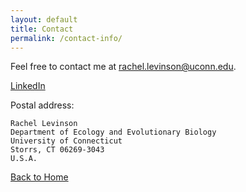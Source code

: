 ```yaml
---
layout: default
title: Contact
permalink: /contact-info/
---
```


Feel free to contact me at <rachel.levinson@uconn.edu>.

[LinkedIn](https://www.linkedin.com/in/rachel-levinson-7a6a8732b)

Postal address:

    Rachel Levinson  
    Department of Ecology and Evolutionary Biology  
    University of Connecticut  
    Storrs, CT 06269-3043  
    U.S.A.

[Back to Home](/)
